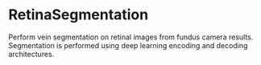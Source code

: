 # RetinaSegmentation
Perform vein segmentation on retinal images from fundus camera results. Segmentation is performed using deep learning encoding and decoding architectures.
